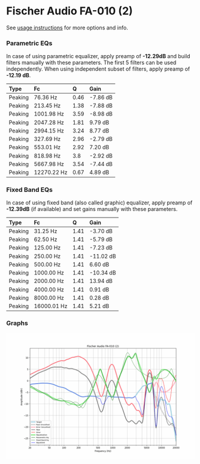 # Fischer Audio FA-010 (2)
See [usage instructions](https://github.com/jaakkopasanen/AutoEq#usage) for more options and info.

### Parametric EQs
In case of using parametric equalizer, apply preamp of **-12.29dB** and build filters manually
with these parameters. The first 5 filters can be used independently.
When using independent subset of filters, apply preamp of **-12.19 dB**.

| Type    | Fc          |    Q | Gain     |
|:--------|:------------|:-----|:---------|
| Peaking | 76.36 Hz    | 0.46 | -7.86 dB |
| Peaking | 213.45 Hz   | 1.38 | -7.88 dB |
| Peaking | 1001.98 Hz  | 3.59 | -8.98 dB |
| Peaking | 2047.28 Hz  | 1.81 | 9.79 dB  |
| Peaking | 2994.15 Hz  | 3.24 | 8.77 dB  |
| Peaking | 327.69 Hz   | 2.96 | -2.79 dB |
| Peaking | 553.01 Hz   | 2.92 | 7.20 dB  |
| Peaking | 818.98 Hz   | 3.8  | -2.92 dB |
| Peaking | 5667.98 Hz  | 3.54 | -7.44 dB |
| Peaking | 12270.22 Hz | 0.67 | 4.89 dB  |

### Fixed Band EQs
In case of using fixed band (also called graphic) equalizer, apply preamp of **-12.39dB**
(if available) and set gains manually with these parameters.

| Type    | Fc          |    Q | Gain      |
|:--------|:------------|:-----|:----------|
| Peaking | 31.25 Hz    | 1.41 | -3.70 dB  |
| Peaking | 62.50 Hz    | 1.41 | -5.79 dB  |
| Peaking | 125.00 Hz   | 1.41 | -7.23 dB  |
| Peaking | 250.00 Hz   | 1.41 | -11.02 dB |
| Peaking | 500.00 Hz   | 1.41 | 6.60 dB   |
| Peaking | 1000.00 Hz  | 1.41 | -10.34 dB |
| Peaking | 2000.00 Hz  | 1.41 | 13.94 dB  |
| Peaking | 4000.00 Hz  | 1.41 | 0.91 dB   |
| Peaking | 8000.00 Hz  | 1.41 | 0.28 dB   |
| Peaking | 16000.01 Hz | 1.41 | 5.21 dB   |

### Graphs
![](./Fischer%20Audio%20FA-010%20(2).png)